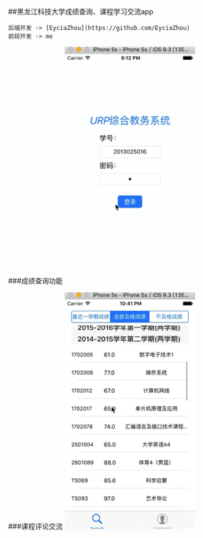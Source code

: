 ##黑龙江科技大学成绩查询、课程学习交流app

    后端开发 -> [EyciaZhou](https://github.com/EyciaZhou)
    前段开发 -> me
###成绩查询功能
    ![image](https://github.com/SerxLee/rawfinder/blob/master/image/%E6%9C%AA%E5%91%BD%E5%90%8D.gif)
    
###课程评论交流
    ![image](https://github.com/SerxLee/rawfinder/blob/master/image/33.gif)
    
